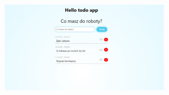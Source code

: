 ![alt text](https://raw.githubusercontent.com/BlackH3art/express-todoapp-konkurs/main/images/front.jpg "main page")
